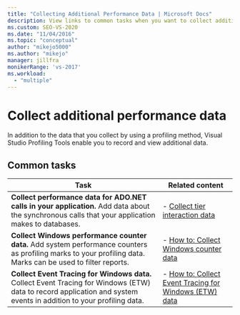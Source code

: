 ```yaml
---
title: "Collecting Additional Performance Data | Microsoft Docs"
description: View links to common tasks when you want to collect additional performance data in Visual Studio Profiling Tools.
ms.custom: SEO-VS-2020
ms.date: "11/04/2016"
ms.topic: "conceptual"
author: "mikejo5000"
ms.author: "mikejo"
manager: jillfra
monikerRange: 'vs-2017'
ms.workload:
  - "multiple"
---
```

# Collect additional performance data

In addition to the data that you collect by using a profiling method, Visual Studio Profiling Tools enable you to record and view additional data.

## Common tasks

|Task|Related content|
|----------|---------------------|
|**Collect performance data for ADO.NET calls in your application.** Add data about the synchronous calls that your application makes to databases.|- [Collect tier interaction data](../profiling/collecting-tier-interaction-data.md)|
|**Collect Windows performance counter data.** Add system performance counters as profiling marks to your profiling data. Marks can be used to filter reports.|- [How to: Collect Windows counter data](../profiling/how-to-collect-windows-counter-data.md)|
|**Collect Event Tracing for Windows data.** Collect Event Tracing for Windows (ETW) data to record application and system events in addition to your profiling data.|- [How to: Collect Event Tracing for Windows (ETW) data](../profiling/how-to-collect-event-tracing-for-windows-etw-data.md)|
